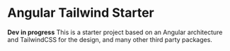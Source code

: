 # Angular Tailwind Starter

**Dev in progress**
This is a starter project based on an Angular architecture and TailwindCSS for the design, and many other third party packages.